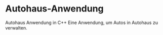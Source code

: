 # Autohaus-Anwendung
 Autohaus Anwendung in C++  Eine Anwendung, um Autos in Autohaus zu verwalten.
